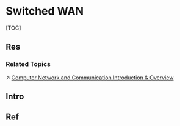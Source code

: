 # Switched WAN

[TOC]



## Res
### Related Topics
↗ [Computer Network and Communication Introduction & Overview](../../0x00%20Computer%20Network%20and%20Communication%20Introduction%20&%20Overview/Computer%20Network%20and%20Communication%20Introduction%20&%20Overview.md)



## Intro



## Ref
